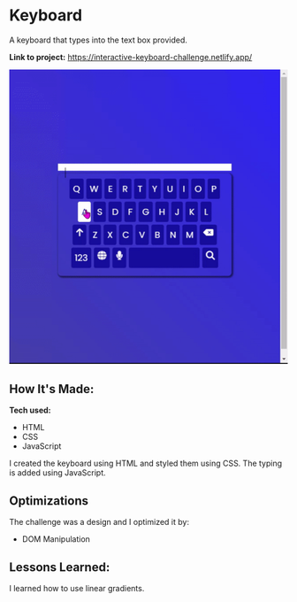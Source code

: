 # Keyboard
A keyboard that types into the text box provided.

**Link to project:** https://interactive-keyboard-challenge.netlify.app/

![alt tag](interactive-keyboard.gif)

## How It's Made:

**Tech used:** 
- HTML
- CSS 
- JavaScript

I created the keyboard using HTML and styled them using CSS. The typing is added using JavaScript.

## Optimizations

The challenge was a design and I optimized it by:

- DOM Manipulation

## Lessons Learned:

I learned how to use linear gradients.